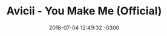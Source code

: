 ---
layout: post
title: "Avicii - You Make Me (Official)"
date: 2016-07-04 12:49:32 -0300
tags: [Avicii]
video_id: 2GADx4Hy-Gg
---